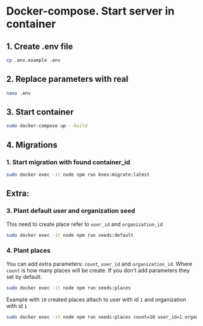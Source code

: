 # Docker-compose. Start server in container

## 1. Create .env file
```bash
cp .env.example .env
```

## 2. Replace parameters with real
```bash
nano .env
```

## 3. Start container
```bash
sudo docker-compose up --build
```

## 4. Migrations
### 1. Start migration with found container_id
```bash
sudo docker exec -it node npm run knex:migrate:latest
```
## Extra:
### 3. Plant default user and organization seed
This need to create place refer to `user_id` and `organization_id`
```bash
sudo docker exec -it node npm run seeds:default
```

### 4. Plant places
You can add extra parameters: `count`, `user_id` and `organization_id`. Where `count` is how many places will be create. If you don't add parameters they set by default.

```bash
sudo docker exec -it node npm run seeds:places
```

Example with `10` created places attach to user with id `1` and organization with id `1`
```bash
sudo docker exec -it node npm run seeds:places count=10 user_id=1 organization_id=1
```

